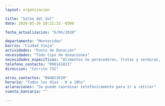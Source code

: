 ```yaml
---
layout: organizacion

title: "Salón del Sol"
date: 2020-05-26 20:22:32 -0300

fecha_actualizacion: "6/04/2020"

departamento: "Montevideo"
barrio: "Ciudad Vieja"
actividades: "Punto de Donación"
necesidades: "Todo tipo de donaciones"
necesidades_especificas: "Alimentos no perecederos, frutas y verduras, carne, productos sanitarios (tapabocas, guantes, alcohol en gel, detergente,etc), recipientes o tuppers"
telefono_contacto: "098141813"
direccion: "Cerrito 732"

otros_contactos: "094053638"
horario: "Todos los días - 9 a 18hs"
aclaraciones: "Se puede coordinar telefónicamente para ir a retirar"
cuenta_bancaria: ""

---
```

